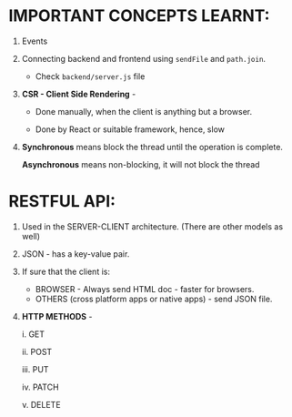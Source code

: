 # IMPORTANT CONCEPTS LEARNT:
1. Events
2. Connecting backend and frontend using `sendFile` and `path.join`. 

    - Check `backend/server.js` file    
3. **CSR - Client Side Rendering** - 

    - Done manually, when the client is anything but a browser. 

    - Done by React or suitable framework, hence, slow

4. **Synchronous** means block the thread until the operation is complete.

    **Asynchronous** means non-blocking, it will not block the thread


# RESTFUL API: 

1. Used in the SERVER-CLIENT architecture. (There are other models as well)

2. JSON - has a key-value pair. 

3. If sure that the client is:

    - BROWSER - Always send HTML doc - faster for browsers. 
    - OTHERS (cross platform apps or native apps) - send JSON file.

4. **HTTP METHODS** - 

    i. GET

    ii. POST

    iii. PUT

    iv. PATCH
    
    v. DELETE
